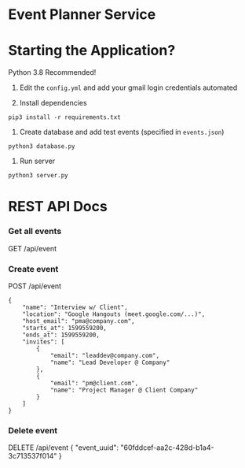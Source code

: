 # Event Planner Service


# Starting the Application?

Python 3.8 Recommended!

1. Edit the `config.yml` and add your gmail login credentials automated

1. Install dependencies

`pip3 install -r requirements.txt`

1. Create database and add test events (specified in `events.json`)

`python3 database.py`

1. Run server

`python3 server.py`

# REST API Docs

### Get all events
GET /api/event

### Create event
POST /api/event
```
{
    "name": "Interview w/ Client",
    "location": "Google Hangouts (meet.google.com/...)",
    "host_email": "pma@company.com",
    "starts_at": 1599559200,
    "ends_at": 1599559200,
    "invites": [
        {
            "email": "leaddev@company.com",
            "name": "Lead Developer @ Company"
        },
        {
            "email": "pm@client.com",
            "name": "Project Manager @ Client Company"
        }
    ]
}
```

### Delete event
DELETE /api/event
{
    "event_uuid": "60fddcef-aa2c-428d-b1a4-3c713537f014"
}